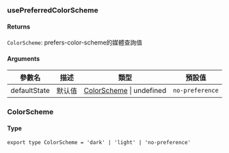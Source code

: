 ### usePreferredColorScheme

#### Returns
`ColorScheme`: prefers-color-scheme的媒體查詢值

#### Arguments
|參數名|描述|類型|預設值|
|---|---|---|---|
|defaultState|默认值|[ColorScheme](#ColorScheme) \| undefined |`no-preference`|

### ColorScheme

#### Type

`export type ColorScheme = 'dark' | 'light' | 'no-preference'`

